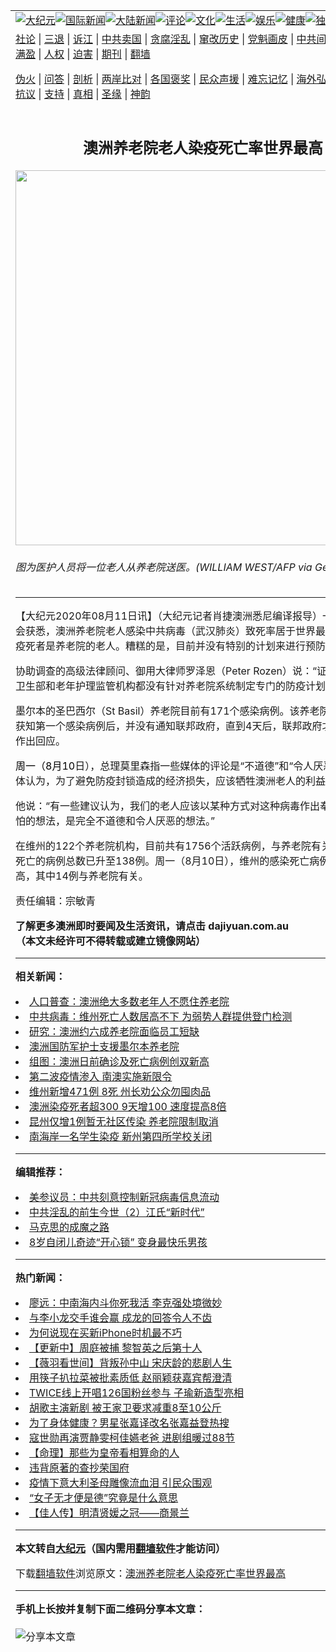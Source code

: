 <a name="1" id="1" target="_blank"></a><span id="1"></span>
<table align=center border="0"><tr><td colspan="2" VALIGN=TOP><a href="https://github.com/snzyvt308/djy/blob/master/gb/nsc413.md#1"><img src="https://raw.githubusercontent.com/snzyvt308/www/master/t/djy/1.jpg" title="大纪元"></a><a href="https://github.com/snzyvt308/djy/blob/master/gb/n24hr.md#1"><img src="https://raw.githubusercontent.com/snzyvt308/www/master/t/djy/3.jpg" title="国际新闻"></a><a href="https://github.com/snzyvt308/djy/blob/master/gb/nsc413.md#1"><img src="https://raw.githubusercontent.com/snzyvt308/www/master/t/djy/4.jpg" title="大陆新闻"></a><a href="https://github.com/snzyvt308/djy/blob/master/gb/news392.md#1"><img src="https://raw.githubusercontent.com/snzyvt308/www/master/t/djy/5.jpg" title="评论"></a><a href="https://github.com/snzyvt308/djy/blob/master/gb/news2007.md#1"><img src="https://raw.githubusercontent.com/snzyvt308/www/master/t/djy/6.jpg" title="文化"></a><a href="https://github.com/snzyvt308/djy/blob/master/gb/news2008.md#1"><img src="https://raw.githubusercontent.com/snzyvt308/www/master/t/djy/7.jpg" title="生活"></a><a href="https://github.com/snzyvt308/djy/blob/master/gb/ncyule.md#1"><img src="https://raw.githubusercontent.com/snzyvt308/www/master/t/djy/8.jpg" title="娱乐"></a><a href="https://github.com/snzyvt308/djy/blob/master/gb/nsc1002.md#1"><img src="https://raw.githubusercontent.com/snzyvt308/www/master/t/djy/9.jpg" title="健康"><a href="https://github.com/snzyvt308/djy/blob/master/gb/nf6092.md#1"><img src="https://raw.githubusercontent.com/snzyvt308/www/master/t/djy/10a.jpg" title="独家"></a><a href="https://github.com/snzyvt308/djy/blob/master/gb/nf4514.md#1"><img src="https://raw.githubusercontent.com/snzyvt308/www/master/t/djy/12a.jpg" title="头条"></a></td></tr>
<tr><td colspan="2" VALIGN=TOP><a target="_blank" href="https://github.com/snzyvt308/djy/blob/master/gb/9p.md#1">社论</a> | <a target="_blank" href="https://github.com/snzyvt308/djy/blob/master/gb/nf5657.md#1">三退</a> | <a target="_blank" href="https://github.com/snzyvt308/djy/blob/master/gb/nf6124.md#1">诉江</a> | <a target="_blank" href="https://github.com/snzyvt308/djy/blob/master/gb/nf1176117.md#1">中共卖国</a> | <a target="_blank" href="https://github.com/snzyvt308/djy/blob/master/gb/nf5773.md#1">贪腐淫乱</a> | <a target="_blank" href="https://github.com/snzyvt308/djy/blob/master/gb/nf1176115.md#1">窜改历史</a> | <a target="_blank" href="https://github.com/snzyvt308/djy/blob/master/gb/nf1176107.md#1">党魁画皮</a> | <a target="_blank" href="https://github.com/snzyvt308/djy/blob/master/gb/nf1320400.md#1">中共间谍</a> | <a target="_blank" href="https://github.com/snzyvt308/djy/blob/master/gb/nf1176114.md#1">破坏传统</a> | <a target="_blank" href="https://github.com/snzyvt308/ntdtv/blob/master/gb/prog447_1.md#1">恶贯满盈</a> | <a target="_blank" href="https://github.com/snzyvt308/djy/blob/master/gb/ncid278.md#1">人权</a> | <a target="_blank" href="https://github.com/snzyvt308/djy/blob/master/gb/nf1176111.md#1">迫害</a> | <a target="_blank" href="https://gitlab.com/szzdlab/mh-qikan/blob/master/README.md#1">期刊</a> | <a target="_blank" href="https://github.com/snzyvt308/www/blob/master/README.md?zsrh#8">翻墙</a></p><p><a target="_blank" href="https://github.com/snzyvt308/djy/blob/master/gb/nf5562.md#1">伪火</a> | <a target="_blank" href="https://github.com/snzyvt308/djy/blob/master/gb/nf4378.md#1">问答</a> | <a target="_blank" href="https://github.com/snzyvt308/djy/blob/master/gb/nf5792.md#1">剖析</a> | <a target="_blank" href="https://github.com/snzyvt308/djy/blob/master/gb/nf5735.md#1">两岸比对</a> | <a target="_blank" href="https://github.com/snzyvt308/djy/blob/master/gb/nf6119.md#1">各国褒奖</a> | <a target="_blank" href="https://github.com/snzyvt308/djy/blob/master/gb/nf6120.md#1">民众声援</a> | <a target="_blank" href="https://github.com/snzyvt308/djy/blob/master/gb/nf1188594.md#1">难忘记忆</a> | <a target="_blank" href="https://github.com/snzyvt308/djy/blob/master/gb/nf3180.md#1">海外弘传</a> | <a target="_blank" href="https://github.com/snzyvt308/djy/blob/master/gb/nf5410.md#1">万人上访</a> | <a target="_blank" href="https://github.com/snzyvt308/ntdtv/blob/master/gb/prog1530_1.md#1">和平抗议</a> | <a target="_blank" href="https://github.com/snzyvt308/djy/blob/master/gb/nf4386.md#1">支持</a> | <a target="_blank" href="https://github.com/snzyvt308/djy/blob/master/gb/nf4389.md#1">真相</a> | <a target="_blank" href="https://github.com/snzyvt308/djy/blob/master/gb/nf5790.md#1">圣缘</a> | <a target="_blank" href="https://github.com/snzyvt308/djy/blob/master/gb/nf4786.md#1">神韵</a></td></tr>
<tr><td VALIGN=TOP width="626"><h2 align=center>澳洲养老院老人染疫死亡率世界最高</h2>
<img width="600" src="https://i.epochtimes.com/assets/uploads/2020/07/GettyImages-1227820680-600x400.jpg" />
<h6>图为医护人员将一位老人从养老院送医。(WILLIAM WEST/AFP via Getty Images)
</h6>
<hr>
<p>【大纪元2020年08月11日讯】（大纪元记者肖捷<ahref="https://github.com/snzyvt308/djy/blob/master/gb/tag/%E6%BE%B3%E6%B4%B2.md#1">澳洲</a>悉尼编译报导）一个调查委员会获悉，澳洲<ahref="https://github.com/snzyvt308/djy/blob/master/gb/tag/%E5%85%BB%E8%80%81%E9%99%A2.md#1">养老院</a><ahref="https://github.com/snzyvt308/djy/blob/master/gb/tag/%E8%80%81%E4%BA%BA.md#1">老人</a>感染中共病毒（武汉肺炎）致死率居于<ahref="https://github.com/snzyvt308/djy/blob/master/gb/tag/%E4%B8%96%E7%95%8C%E6%9C%80%E9%AB%98.md#1">世界最高</a>。68%的染疫死者是养老院的老人。糟糕的是，目前并没有特别的计划来进行预防。</p>
<p>协助调查的高级法律顾问、御用大律师罗泽恩（Peter Rozen）说：“证据显示，联邦卫生部和老年护理监管机构都没有针对<ahref="https://github.com/snzyvt308/djy/blob/master/gb/tag/%E5%85%BB%E8%80%81%E9%99%A2.md#1">养老院</a>系统制定专门的防疫计划。”</p>
<p>墨尔本的圣巴西尔（St Basil）养老院目前有171个感染病例。该养老院的监管机构在获知第一个感染病例后，并没有通知联邦政府，直到4天后，联邦政府才知道此事并作出回应。</p>
<p><span style="color: #000000;">周一（8月10</span>日），总理莫里森指一些媒体的评论是“不道德”和“令人厌恶的”。这些媒体认为，为了避免防疫封锁造成的经济损失，应该牺牲<ahref="https://github.com/snzyvt308/djy/blob/master/gb/tag/%E6%BE%B3%E6%B4%B2.md#1">澳洲</a><ahref="https://github.com/snzyvt308/djy/blob/master/gb/tag/%E8%80%81%E4%BA%BA.md#1">老人</a>的利益。</p>
<p>他说：“有一些建议认为，我们的老人应该以某种方式对这种病毒作出奉献，这是个可怕的想法，是完全不道德和令人厌恶的想法。”</p>
<p>在维州的122个养老院机构，目前共有1756个活跃病例，与养老院有关的老人感染死亡的病例总数已升至138例。周一（8月10日），维州的感染死亡病例达到单日最高，其中14例与养老院有关。</p>
<p>责任编辑：宗敏青</p>
<p><strong>了解更多<ahref="https://github.com/snzyvt308/djy/blob/master/gb/tag/%e6%be%b3%e6%b4%b2.md#1">澳洲</a>即时要闻及生活资讯，请点击 <ahref="http://dajiyuan.com.au">dajiyuan.com.au</a></strong><br />
<strong>（本文未经许可不得转载或建立镜像网站）</strong></p>

<hr>


<strong>相关新闻：</strong>
<li><a href="https://github.com/snzyvt308/djy/blob/master/gb/17/8/5/n9499649.md#1">人口普查：澳洲绝大多数老年人不愿住养老院</a></li>
<li><a href="https://github.com/snzyvt308/djy/blob/master/gb/20/3/7/n11922895.md#1">中共病毒：维州死亡人数居高不下 为弱势人群提供登门检测</a></li>
<li><a href="https://github.com/snzyvt308/djy/blob/master/gb/20/6/3/n12156804.md#1">研究：澳洲约六成养老院面临员工短缺</a></li>
<li><a href="https://github.com/snzyvt308/djy/blob/master/gb/20/7/29/n12291001.md#1">澳洲国防军护士支援墨尔本养老院</a></li>
<li><a href="https://github.com/snzyvt308/djy/blob/master/gb/20/7/31/n12297121.md#1">组图：澳洲日前确诊及死亡病例创双新高</a></li>
<li><a href="https://github.com/snzyvt308/djy/blob/master/gb/20/8/4/n12305087.md#1">第二波疫情渗入 南澳实施新限令</a></li>
<li><a href="https://github.com/snzyvt308/djy/blob/master/gb/20/8/6/n12310875.md#1">维州新增471例 8死 州长劝公众勿囤肉品</a></li>
<li><a href="https://github.com/snzyvt308/djy/blob/master/gb/20/8/10/n12318741.md#1">澳洲染疫死者超300 9天增100 速度提高8倍</a></li>
<li><a href="https://github.com/snzyvt308/djy/blob/master/gb/20/8/10/n12319315.md#1">昆州仅增1例暂无社区传染 养老院限制取消</a></li>
<li><a href="https://github.com/snzyvt308/djy/blob/master/gb/20/8/10/n12321166.md#1">南海岸一名学生染疫 新州第四所学校关闭</a></li>
<hr>


<strong>编辑推荐：</strong>
<li><a href="https://github.com/onzhi266/djy/blob/master/gb/20/2/22/n11887949.md#1">美参议员：中共刻意控制新冠病毒信息流动</a></li>
<li><a href="https://github.com/tsiac2612/djy/blob/master/gb/18/3/15/n10219359.md#1" target="_blank">中共淫乱的前生今世（2）江氏“新时代”</a></li><li><a href="https://github.com/snzyvt308/djy/blob/master/gb/10/11/7/n3077476.md?dfh#1" target="_blank">马克思的成魔之路</a></li><li><a href="https://github.com/tsiac2612/djy/blob/master/gb/18/8/2/n10610921.md#1" target="_blank">8岁自闭儿奇迹“开心锁” 变身最快乐男孩</a></li>
<hr>

<strong>热门新闻：</strong>
<li><a href="https://github.com/snzyvt308/djy/blob/master/gb/20/8/9/n12316879.md#1">廖远：中南海内斗你死我活 李克强处境微妙</a></li>
<li><a href="https://github.com/snzyvt308/djy/blob/master/gb/20/8/9/n12318283.md#1">与李小龙交手谁会赢 成龙的回答令人不齿</a></li>
<li><a href="https://github.com/snzyvt308/djy/blob/master/gb/20/8/7/n12312698.md#1">为何说现在买新iPhone时机最不巧</a></li>
<li><a href="https://github.com/snzyvt308/djy/blob/master/gb/20/8/10/n12318484.md#1">【更新中】周庭被捕 黎智英之后第十人</a></li>
<li><a href="https://github.com/snzyvt308/djy/blob/master/gb/20/8/9/n12318126.md#1">【薇羽看世间】背叛孙中山 宋庆龄的悲剧人生</a></li>
<li><a href="https://github.com/snzyvt308/djy/blob/master/gb/20/8/9/n12317932.md#1">用筷子扒拉菜被批素质低 赵丽颖获嘉宾帮澄清</a></li>
<li><a href="https://github.com/snzyvt308/djy/blob/master/gb/20/8/10/n12318600.md#1">TWICE线上开唱126国粉丝参与 子瑜新造型亮相</a></li>
<li><a href="https://github.com/snzyvt308/djy/blob/master/gb/20/8/9/n12318111.md#1">胡歌主演新剧 被王家卫要求减重8至10公斤</a></li>
<li><a href="https://github.com/snzyvt308/djy/blob/master/gb/20/8/7/n12314970.md#1">为了身体健康？男星张嘉译改名张嘉益登热搜</a></li>
<li><a href="https://github.com/snzyvt308/djy/blob/master/gb/20/8/9/n12316868.md#1">寇世勋再演贾静雯柯佳嬿老爸  进剧组暖过88节</a></li>
<li><a href="https://github.com/snzyvt308/djy/blob/master/gb/20/2/14/n11869302.md#1">【命理】那些为皇帝看相算命的人</a></li>
<li><a href="https://github.com/snzyvt308/djy/blob/master/gb/20/6/1/n12153439.md#1">违背原著的查抄荣国府</a></li>
<li><a href="https://github.com/snzyvt308/djy/blob/master/gb/20/8/9/n12317099.md#1">疫情下意大利圣母雕像流血泪 引民众围观</a></li>
<li><a href="https://github.com/snzyvt308/djy/blob/master/gb/20/8/7/n12313595.md#1">“女子无才便是德”究竟是什么意思</a></li>
<li><a href="https://github.com/snzyvt308/djy/blob/master/gb/20/8/4/n12306901.md#1">【佳人传】明清贤媛之冠——商景兰</a></li>
<hr>

<strong>本文转自<a href="https://www.epochtimes.com">大纪元</a>（国内需用<a href="https://github.com/snzyvt308/www/blob/master/README.md#8">翻墙软件</a>才能访问）</strong><p>下载<a href="https://github.com/snzyvt308/www/blob/master/README.md#8">翻墙软件</a>浏览原文：<a href="https://www.epochtimes.com/gb/20/8/10/n12321170.htm">澳洲养老院老人染疫死亡率世界最高</a></p><hr>

<strong>手机上长按并复制下面二维码分享本文章：</strong><br><br><img src="http://www.szzd.org/v.php?action=qrcode&url=https://github.com/snzyvt308/djy/blob/master/gb/20/8/10/n12321170.md%231" title="分享本文章"></td><td VALIGN=TOP><a href="https://github.com/snzyvt308/djy/blob/master/gb/16/1/21/n4622075.md?dfh#1" target="_blank"><img src="https://raw.githubusercontent.com/snzyvt308/djy/master/gb/300/wei-f1.jpg" title="中共的伪火骗局"  alt="中共的伪火骗局"></a><br><a href="https://github.com/snzyvt308/www/blob/master/README.md?dfh#9" target="_blank"><img src="https://raw.githubusercontent.com/snzyvt308/djy/master/gb/300/yong-h.jpg" title="永恒的见证"  alt="永恒的见证"></a><br><a href="https://github.com/snzyvt308/djy/blob/master/gb/13/9/29/n3974789.md?dfh#1" target="_blank"><img src="https://raw.githubusercontent.com/snzyvt308/djy/master/gb/300/shang-lnz.jpg" title="善良女子被中共投男牢"  alt="善良女子被中共投男牢"></a><br><a href="https://github.com/snzyvt308/djy/blob/master/gb/16/3/16/n4663449.md?dfh#1" target="_blank"><img src="https://raw.githubusercontent.com/snzyvt308/djy/master/gb/300/huo-z3.jpg" title="警卫目击活摘器官"  alt="警卫目击活摘器官"></a><br><a href="https://github.com/snzyvt308/djy/blob/master/gb/16/8/7/n8177641.md?dfh#1" target="_blank"><img src="https://raw.githubusercontent.com/snzyvt308/djy/master/gb/300/huo-z4.jpg" title="证人描述活摘恐怖"  alt="证人描述活摘恐怖"></a><br><a href="https://github.com/snzyvt308/djy/blob/master/gb/10/4/19/n2881569.md?dfh#1" target="_blank"><img src="https://raw.githubusercontent.com/snzyvt308/djy/master/gb/300/huo-z1.jpg" title="揭开活摘器官黑幕"  alt="揭开活摘器官黑幕"></a><br><a href="https://github.com/snzyvt308/djy/blob/master/gb/10/11/7/n3077476.md?dfh#1" target="_blank"><img src="https://raw.githubusercontent.com/snzyvt308/djy/master/gb/300/ma-ks.jpg" title="马克思的成魔之路"  alt="马克思的成魔之路"></a><br><a href="https://github.com/snzyvt308/djy/blob/master/gb/14/6/9/n4173977.md?dfh#1" target="_blank"><img src="https://raw.githubusercontent.com/snzyvt308/djy/master/gb/300/chang-zs.jpg" title="藏字石 蕴天机"  alt="藏字石 蕴天机"></a><br><a href="https://github.com/snzyvt308/djy/blob/master/gb/18/5/10/n10381511.md?dfh#1" target="_blank"><img src="https://raw.githubusercontent.com/snzyvt308/djy/master/gb/300/st1.jpg" title="关注3亿人三退"  alt="关注3亿人三退"></a><br><a href="https://github.com/snzyvt308/djy/blob/master/gb/18/3/21/n10237682.md?dfh#1" target="_blank"><img src="https://raw.githubusercontent.com/snzyvt308/djy/master/gb/300/jie-t.jpg" title="解体中共复兴中华"  alt="解体中共复兴中华"></a><br><a href="https://github.com/snzyvt308/djy/blob/master/gb/9/2/9/n2422991.md?dfh#1" target="_blank"><img src="https://raw.githubusercontent.com/snzyvt308/djy/master/gb/300/gao-zs.jpg" title="中共迫害良心律师"  alt="中共迫害良心律师"></a><br><a href="https://github.com/snzyvt308/djy/blob/master/gb/18/12/9/n10900044.md?dfh#1" target="_blank"><img src="https://raw.githubusercontent.com/snzyvt308/djy/master/gb/300/sj1.jpg" title="303万人举报江泽民"  alt="303万人举报江泽民"></a><br><a href="https://github.com/snzyvt308/djy/blob/master/gb/18/8/28/n10672014.md?dfh#1" target="_blank"><img src="https://raw.githubusercontent.com/snzyvt308/djy/master/gb/300/sj2.jpg" title="这些官员为何起诉江泽民"  alt="这些官员为何起诉江泽民"></a><br><a href="https://github.com/snzyvt308/djy/blob/master/gb/8/12/18/n2367165.md?dfh#1" target="_blank"><img src="https://raw.githubusercontent.com/snzyvt308/djy/master/gb/300/liangan.jpg" title="海峡两岸的强烈对比"  alt="海峡两岸的强烈对比"></a><br><a href="https://github.com/snzyvt308/djy/blob/master/gb/15/12/10/n4593139.md?dfh#1" target="_blank"><img src="https://raw.githubusercontent.com/snzyvt308/djy/master/gb/300/jia-ndzl.jpg" title="加拿大总理的贺信"  alt="加拿大总理的贺信"></a><br><a href="https://github.com/snzyvt308/djy/blob/master/gb/11/6/17/n3289382.md?dfh#1" target="_blank"><img src="https://raw.githubusercontent.com/snzyvt308/djy/master/gb/300/xiao-wd.jpg" title="探寻真相兼听则明"  alt="探寻真相兼听则明"></a><br><a href="https://github.com/snzyvt308/djy/blob/master/gb/18/10/27/n10812623.md?dfh#1" target="_blank"><img src="https://raw.githubusercontent.com/snzyvt308/djy/master/gb/300/yindu.jpg" title="印度媒体报道东方"  alt="印度媒体报道东方"></a><br><a href="https://github.com/snzyvt308/djy/blob/master/gb/18/6/9/n10469652.md?dfh#1" target="_blank"><img src="https://raw.githubusercontent.com/snzyvt308/djy/master/gb/300/xie-j.jpg" title="不一样的海外校园"  alt="不一样的海外校园"></a><br><a href="https://github.com/snzyvt308/djy/blob/master/gb/7/4/5/n1669415.md?dfh#1" target="_blank"><img src="https://raw.githubusercontent.com/snzyvt308/djy/master/gb/300/li-up.jpg" title="从大师到徒弟的传奇"  alt="从大师到徒弟的传奇"></a><br><a href="https://github.com/snzyvt308/djy/blob/master/gb/17/5/26/n9191512.md?dfh#1" target="_blank"><img src="https://raw.githubusercontent.com/snzyvt308/djy/master/gb/300/zfl2.jpg" title="亿万人与东方一本奇书"  alt="亿万人与东方一本奇书"></a><br><a href="https://github.com/snzyvt308/djy/blob/master/gb/13/11/27/n4020290.md?dfh#1" target="_blank"><img src="https://raw.githubusercontent.com/snzyvt308/djy/master/gb/300/zhen-h.jpg" title="大陆见不到的震撼场面"  alt="大陆见不到的震撼场面"></a><br><a href="https://github.com/snzyvt308/djy/blob/master/gb/15/7/17/n4482910.md?dfh#1" target="_blank"><img src="https://raw.githubusercontent.com/snzyvt308/djy/master/gb/300/dalu-sk.jpg" title="人心向善 大陆当初盛况"  alt="人心向善 大陆当初盛况"></a><br><a href="https://github.com/snzyvt308/djy/blob/master/gb/19/1/5/n10955468.md?dfh#1" target="_blank"><img src="https://raw.githubusercontent.com/snzyvt308/djy/master/gb/300/zfl1.jpg" title="追寻真理 这书讲什么"  alt="追寻真理 这书讲什么"></a><br><a href="https://github.com/snzyvt308/www/blob/master/README.md?dfh#1" target="_blank"><img src="https://raw.githubusercontent.com/snzyvt308/djy/master/gb/300/fq1.jpg" title="下载免费翻墙软件"  alt="下载免费翻墙软件"></a><br></td></tr></table>
